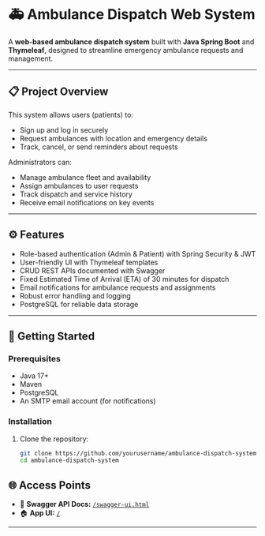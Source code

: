 # 🚑 Ambulance Dispatch Web System

A **web-based ambulance dispatch system** built with **Java Spring Boot** and **Thymeleaf**, designed to streamline emergency ambulance requests and management.

---

## 📋 Project Overview

This system allows users (patients) to:

- Sign up and log in securely  
- Request ambulances with location and emergency details  
- Track, cancel, or send reminders about requests  

Administrators can:

- Manage ambulance fleet and availability  
- Assign ambulances to user requests  
- Track dispatch and service history  
- Receive email notifications on key events  

---

## ⚙️ Features

- Role-based authentication (Admin & Patient) with Spring Security & JWT  
- User-friendly UI with Thymeleaf templates  
- CRUD REST APIs documented with Swagger  
- Fixed Estimated Time of Arrival (ETA) of 30 minutes for dispatch  
- Email notifications for ambulance requests and assignments  
- Robust error handling and logging  
- PostgreSQL for reliable data storage  

---

## 🚀 Getting Started

### Prerequisites

- Java 17+  
- Maven  
- PostgreSQL  
- An SMTP email account (for notifications)  

### Installation

1. Clone the repository:  
   ```bash
   git clone https://github.com/yourusername/ambulance-dispatch-system.git
   cd ambulance-dispatch-system


## 🌐 Access Points

- 🚀 **Swagger API Docs:** [`/swagger-ui.html`](https://ambulanceserviceprovider.onrender.com/swagger-ui/index.html)  
- 🏠 **App UI:** [`/`](https://ambulanceserviceprovider.onrender.com/api/user)

---
